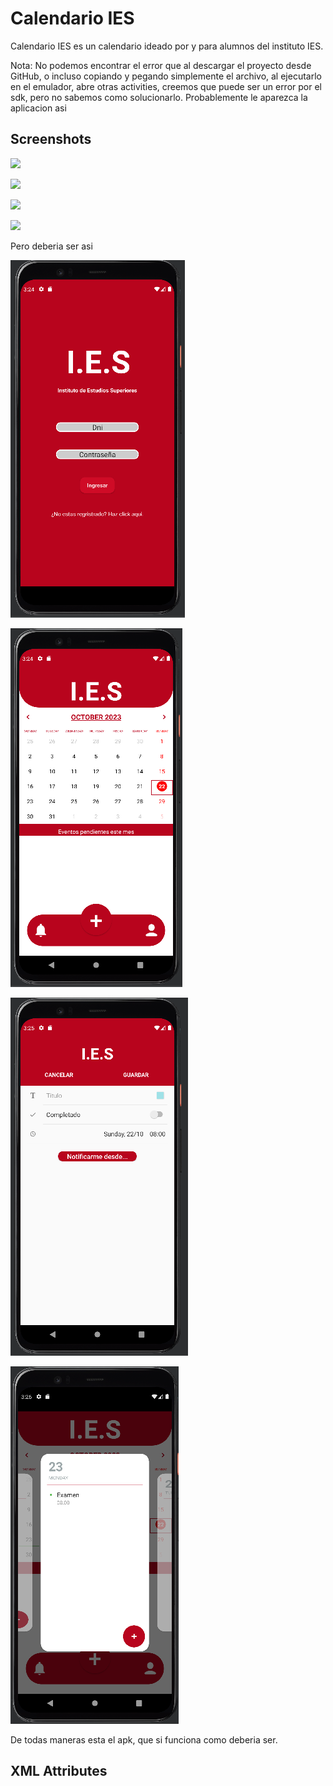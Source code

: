 # Calendario IES

Calendario IES es un calendario ideado por y para alumnos del instituto IES.

Nota: No podemos encontrar el error que al descargar el proyecto desde GitHub, o incluso copiando y pegando simplemente el archivo, al ejecutarlo en el emulador, abre otras activities, creemos que puede ser un error por el sdk, pero no sabemos como solucionarlo. Probablemente le aparezca la aplicacion asi

## Screenshots

![](https://github.com/hugomfandrade/CalendarView-Widget/blob/master/art/CalendarView_default.gif)

![](https://github.com/hugomfandrade/CalendarView-Widget/blob/master/art/CalendarView_toolbar.gif?raw=true)

![](https://github.com/hugomfandrade/CalendarView-Widget/blob/master/art/CalendarView_mini_popup.gif?raw=true)

![](https://github.com/hugomfandrade/CalendarView-Widget/blob/master/art/CalendarView_with_events.gif?raw=true)

Pero deberia ser asi

![](https://github.com/gonza613/CalendarioIES2/blob/master/art/InicioSesion.PNG)

![](https://github.com/gonza613/CalendarioIES2/blob/master/art/PantallaPrincipal.PNG)

![](https://github.com/gonza613/CalendarioIES2/blob/master/art/AgregarEvento.PNG)

![](https://github.com/gonza613/CalendarioIES2/blob/master/art/Campana.PNG)

De todas maneras esta el apk, que si funciona como deberia ser.

## XML Attributes
